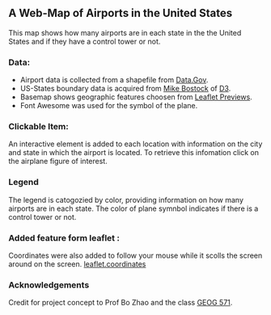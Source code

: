 ## A Web-Map of Airports in the United States
This map shows how many airports are in each state in the the United States and if they have a control tower or not.

### Data:
* Airport data is collected from a shapefile from [Data.Gov][].
*  US-States boundary data is acquired from [Mike Bostock][] of [D3][].
*  Basemap shows geographic features choosen from [Leaflet Previews][].
*   Font Awesome was used for the symbol of the plane.


### Clickable Item:
An interactive element is added to each location with information on the city and state in which the airport is located. To retrieve this infomation click on the airplane figure of interest.

### Legend
The legend is catogozied by color, providing information on how many airports are in each state. The color of plane symnbol indicates if there is a control tower or not.



### Added feature form leaflet :
Coordinates were also added to follow your mouse while it scolls the screen around on the screen. [leaflet.coordinates][]


### Acknowledgements
Credit for project concept to Prof Bo Zhao and the class [GEOG 571][].





[Data.Gov]: https://catalog.data.gov/dataset/usgs-small-scale-dataset-airports-of-the-united-states-201207-shapefile
[Mike Bostock]: https://bost.ocks.org/mike/
[D3]: https://d3js.org/
[Leaflet Previews]: https://leaflet-extras.github.io/leaflet-providers/preview/
[leaflet.coordinates]: https://github.com/MrMufflon/Leaflet.Coordinates
[GEOG 571]: https://github.com/jakobzhao/geog571
